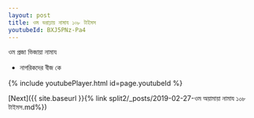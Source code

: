 ```yaml
---
layout: post
title: ওম ভরাঢ়ায় নামায ১০৮ টাইমস
youtubeId: BXJ5PNz-Pa4
---
```

 
 
 ওম প্রজা ভিজায়া নামায  
 
 -  নাগরিকদের বীজ কে 
 
  
 
  
 
 
 
 
 
 


{% include youtubePlayer.html id=page.youtubeId %}
 
[Next]({{ site.baseurl }}{% link  split2/_posts/2019-02-27-ওম অয়ামায়া নামায ১০৮ টাইমস.md%})
 
